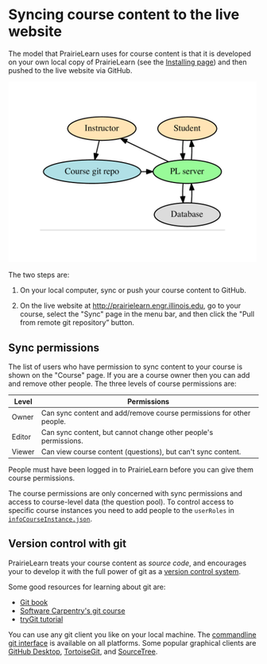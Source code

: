 
# Syncing course content to the live website

The model that PrairieLearn uses for course content is that it is developed on your own local copy of PrairieLearn (see the [Installing page](installing.md)) and then pushed to the live website via GitHub.

<img width="500" src="high-level.png" />

The two steps are:

1. On your local computer, sync or push your course content to GitHub.

2. On the live website at http://prairielearn.engr.illinois.edu, go to your course, select the "Sync" page in the menu bar, and then click the "Pull from remote git repository” button.

## Sync permissions

The list of users who have permission to sync content to your course is shown on the "Course" page. If you are a course owner then you can add and remove other people. The three levels of course permissions are:

Level | Permissions
--- | ---
Owner | Can sync content and add/remove course permissions for other people.
Editor | Can sync content, but cannot change other people's permissions.
Viewer | Can view course content (questions), but can't sync content.

People must have been logged in to PrairieLearn before you can give them course permissions.

The course permissions are only concerned with sync permissions and access to course-level data (the question pool). To control access to specific course instances you need to add people to the `userRoles` in [`infoCourseInstance.json`](courseInstance.md).

## Version control with git

PrairieLearn treats your course content as *source code*, and encourages your to develop it with the full power of git as a [version control system](https://en.wikipedia.org/wiki/Version_control).

Some good resources for learning about git are:

* [Git book](https://git-scm.com/book/en/v2)
* [Software Carpentry's git course](https://swcarpentry.github.io/git-novice/)
* [tryGit tutorial](https://try.github.io/)

You can use any git client you like on your local machine. The [commandline git interface](https://git-scm.com/downloads) is available on all platforms. Some popular graphical clients are [GitHub Desktop](https://desktop.github.com), [TortoiseGit](https://tortoisegit.org), and [SourceTree](https://www.sourcetreeapp.com).
